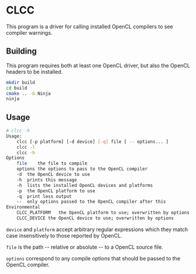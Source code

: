 # CLCC


This program is a driver for calling installed OpenCL compilers to see compiler warnings.

## Building

This program requires both at least one OpenCL driver, but also the OpenCL headers to be installed.

```bash
mkdir build
cd build
cmake .. -G Ninja
ninja
```

## Usage

```bash
# clcc -h
Usage:
	clcc [-p platform] [-d device] [-q] file [ -- options... ]
	clcc -l
	clcc -h
Options
	file	the file to compile
	options	the options to pass to the OpenCL compiler
	-d	the OpenCL device to use
	-h	prints this message
	-h	lists the installed OpenCL devices and platforms
	-p	the OpenCL platform to use
	-q	print less output
	--	only options passed to the OpenCL compiler after this
Environmental
	CLCC_PLATFORM	the OpenCL platform to use; overwritten by options
	CLCC_DEVICE	the OpenCL device to use; overwritten by options
```


`device` and `platform` accept arbitrary regular expressions which they match case insensitively to those reported by OpenCL.

`file` is the path -- relative or absolute -- to a OpenCL source file.

`options` correspond to any compile options that should be passed to the OpenCL compiler.

